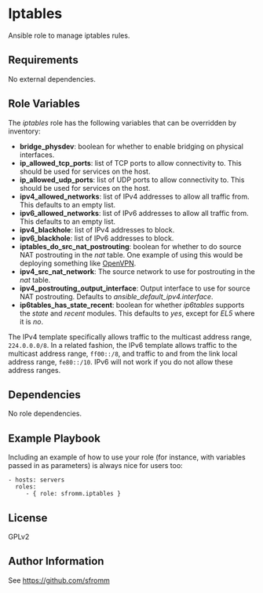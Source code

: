 Iptables
=========

Ansible role to manage iptables rules.

Requirements
------------

No external dependencies.

Role Variables
--------------

The *iptables* role has the following variables that can be overridden
by inventory:

- **bridge_physdev**: boolean for whether to enable bridging on physical
    interfaces.
- **ip_allowed_tcp_ports**: list of TCP ports to allow connectivity to.
    This should be used for services on the host.
- **ip_allowed_udp_ports**: list of UDP ports to allow connectivity to.
    This should be used for services on the host.
- **ipv4_allowed_networks**: list of IPv4 addresses to allow all traffic
    from.  This defaults to an empty list.
- **ipv6_allowed_networks**: list of IPv6 addresses to allow all traffic
    from.  This defaults to an empty list.
- **ipv4_blackhole**: list of IPv4 addresses to block.
- **ipv6_blackhole**: list of IPv6 addresses to block.
- **iptables_do_src_nat_postrouting**:  boolean for whether to do source
  NAT postrouting in the *nat* table.  One example of using this would
  be deploying something like [OpenVPN](https://openvpn.net).
- **ipv4_src_nat_network**: The source network to use for postrouting in
  the *nat* table.
- **ipv4_postrouting_output_interface**: Output interface to use for
  source NAT postrouting.  Defaults to *ansible_default_ipv4.interface*.
- **ip6tables_has_state_recent**: boolean for whether *ip6tables* supports the
  *state* and *recent* modules.  This defaults to *yes*, except for *EL5*
  where it is *no*.

The IPv4 template specifically allows traffic to the multicast address
range, `224.0.0.0/8`.  In a related fashion, the IPv6 template allows
traffic to the multicast address range, `ff00::/8`, and traffic to and
from the link local address range, `fe80::/10`.  IPv6 will not work if
you do not allow these address ranges.

Dependencies
------------

No role dependencies.

Example Playbook
----------------

Including an example of how to use your role (for instance, with variables passed in as parameters) is always nice for users too:

    - hosts: servers
      roles:
         - { role: sfromm.iptables }

License
-------

GPLv2

Author Information
------------------

See https://github.com/sfromm
